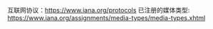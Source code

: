 互联网协议：https://www.iana.org/protocols
已注册的媒体类型: https://www.iana.org/assignments/media-types/media-types.xhtml

